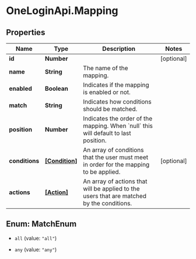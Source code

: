 # OneLoginApi.Mapping

## Properties

Name | Type | Description | Notes
------------ | ------------- | ------------- | -------------
**id** | **Number** |  | [optional] 
**name** | **String** | The name of the mapping. | 
**enabled** | **Boolean** | Indicates if the mapping is enabled or not. | 
**match** | **String** | Indicates how conditions should be matched. | 
**position** | **Number** | Indicates the order of the mapping. When &#x60;null&#x60; this will default to last position. | 
**conditions** | [**[Condition]**](Condition.md) | An array of conditions that the user must meet in order for the mapping to be applied. | [optional] 
**actions** | [**[Action]**](Action.md) | An array of actions that will be applied to the users that are matched by the conditions. | 



## Enum: MatchEnum


* `all` (value: `"all"`)

* `any` (value: `"any"`)





